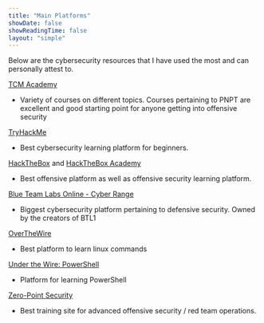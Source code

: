 ```yaml
---
title: "Main Platforms"
showDate: false
showReadingTime: false
layout: "simple"
---
```


Below are the cybersecurity resources that I have used the most and can personally attest to.  

[TCM Academy](https://academy.tcm-sec.com/)
- Variety of courses on different topics. Courses pertaining to PNPT are excellent and good starting point for anyone getting into offensive security

[TryHackMe](https://tryhackme.com/)
- Best cybersecurity learning platform for beginners.

[HackTheBox](https://app.hackthebox.com) and [HackTheBox Academy](https://academy.hackthebox.com)
- Best offensive platform as well as offensive security learning platform.

[Blue Team Labs Online - Cyber Range](https://blueteamlabs.online/)
- Biggest cybersecurity platform pertaining to defensive security. Owned by the creators of BTL1

[OverTheWire](https://overthewire.org/wargames/)
- Best platform to learn linux commands

[Under the Wire: PowerShell](https://underthewire.tech/)
- Platform for learning PowerShell

[Zero-Point Security](https://training.zeropointsecurity.co.uk/)
- Best training site for advanced offensive security / red team operations.
